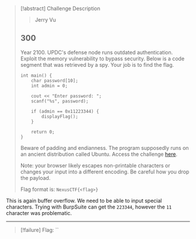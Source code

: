 > [!abstract] Challenge Description
> > Jerry Vu
> ## 300
> Year 2100. UPDC's defense node runs outdated authentication. Exploit the memory vulnerability to bypass security. Below is a code segment that was retrieved by a spy. Your job is to find the flag.
> 
> ```
> int main() {
>     char password[10];
>     int admin = 0;
>     
>     cout << "Enter password: ";
>     scanf("%s", password);
>     
>     if (admin == 0x11223344) {
>         displayFlag();
>     }
>     
>     return 0;
> }
> ```
> 
> Beware of padding and endianness. The program supposedly runs on an ancient distribution called Ubuntu. Access the challenge [here](http://34.129.100.231:5057/).
> 
> Note: your browser likely escapes non-printable characters or changes your input into a different encoding. Be careful how you drop the payload.
> 
> Flag format is: `NexusCTF{<flag>}`

This is again buffer overflow.
We need to be able to input special characters.
Trying with BurpSuite can get the `223344`, however the `11` character was problematic.


---
> [!failure] Flag: ``
